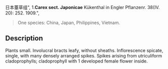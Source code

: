 日本薹草组",
1.**Carex sect. Japonicae** Kükenthal in Engler Pflanzenr. 38(IV. 20): 252. 1909.",

> One species: China, Japan, Philippines, Vietnam.

## Description
Plants small. Involucral bracts leafy, without sheaths. Inflorescence spicate, single, with many densely arranged spikes. Spikes arising from utriculiform cladoprophylls; cladoprophyll with 1 developed female flower inside.
